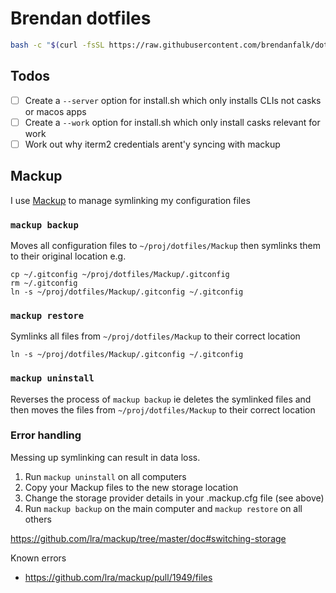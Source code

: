 # Brendan dotfiles

```bash
bash -c "$(curl -fsSL https://raw.githubusercontent.com/brendanfalk/dotfiles/main/install.sh)"
```

## Todos

- [ ] Create a `--server` option for install.sh which only installs CLIs not casks or macos apps
- [ ] Create a `--work` option for install.sh which only install casks relevant for work
- [ ] Work out why iterm2 credentials arent'y syncing with mackup

## Mackup

I use [Mackup](https://github.com/lra/mackup) to manage symlinking my configuration files

### `mackup backup`

Moves all configuration files to `~/proj/dotfiles/Mackup` then symlinks them to their original location e.g.

```
cp ~/.gitconfig ~/proj/dotfiles/Mackup/.gitconfig
rm ~/.gitconfig
ln -s ~/proj/dotfiles/Mackup/.gitconfig ~/.gitconfig
```

### `mackup restore`

Symlinks all files from `~/proj/dotfiles/Mackup` to their correct location

```
ln -s ~/proj/dotfiles/Mackup/.gitconfig ~/.gitconfig
```

### `mackup uninstall`

Reverses the process of `mackup backup` ie deletes the symlinked files and then moves the files from `~/proj/dotfiles/Mackup` to their correct location

### Error handling

Messing up symlinking can result in data loss.

1. Run `mackup uninstall` on all computers
2. Copy your Mackup files to the new storage location
3. Change the storage provider details in your .mackup.cfg file (see above)
4. Run `mackup backup` on the main computer and `mackup restore` on all others

https://github.com/lra/mackup/tree/master/doc#switching-storage

Known errors

- https://github.com/lra/mackup/pull/1949/files
